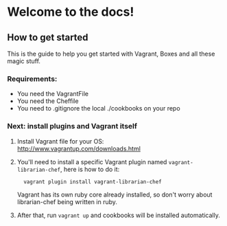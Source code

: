 # Welcome to the docs! 





## How to get started 

This is the guide to help you get started with Vagrant, Boxes and all these magic stuff. 

### Requirements:
- You need the VagrantFile
- You need the Cheffile
- You need to .gitignore the local ./cookbooks on your repo



### Next: install plugins and Vagrant itself 
1. Install Vagrant file for your OS: http://www.vagrantup.com/downloads.html

2. You'll need to install a specific Vagrant plugin named 
    `vagrant-librarian-chef`, here is how to do it:
    ```
      vagrant plugin install vagrant-librarian-chef
    ```
    Vagrant has its own ruby core already installed, 
    so don't worry about librarian-chef being written in ruby.


3. After that, run `vagrant up` and cookbooks will be installed automatically.
